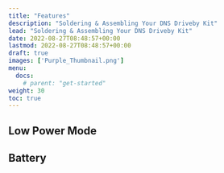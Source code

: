 ```yaml
---
title: "Features"
description: "Soldering & Assembling Your DNS Driveby Kit"
lead: "Soldering & Assembling Your DNS Driveby Kit"
date: 2022-08-27T08:48:57+00:00
lastmod: 2022-08-27T08:48:57+00:00
draft: true
images: ['Purple_Thumbnail.png']
menu:
  docs:
    # parent: "get-started"
weight: 30
toc: true
---
```

## Low Power Mode
## Battery 